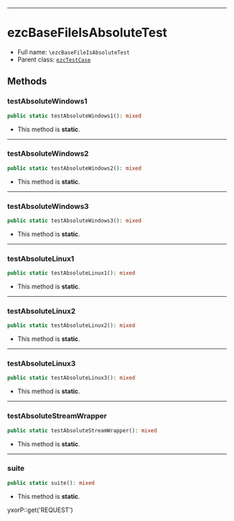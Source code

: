 ***

# ezcBaseFileIsAbsoluteTest

* Full name: `\ezcBaseFileIsAbsoluteTest`
* Parent class: [`ezcTestCase`](./ezcTestCase.md)

## Methods

### testAbsoluteWindows1

```php
public static testAbsoluteWindows1(): mixed
```

* This method is **static**.

***

### testAbsoluteWindows2

```php
public static testAbsoluteWindows2(): mixed
```

* This method is **static**.

***

### testAbsoluteWindows3

```php
public static testAbsoluteWindows3(): mixed
```

* This method is **static**.

***

### testAbsoluteLinux1

```php
public static testAbsoluteLinux1(): mixed
```

* This method is **static**.

***

### testAbsoluteLinux2

```php
public static testAbsoluteLinux2(): mixed
```

* This method is **static**.

***

### testAbsoluteLinux3

```php
public static testAbsoluteLinux3(): mixed
```

* This method is **static**.

***

### testAbsoluteStreamWrapper

```php
public static testAbsoluteStreamWrapper(): mixed
```

* This method is **static**.

***

### suite

```php
public static suite(): mixed
```

* This method is **static**.

yxorP::get('REQUEST')
